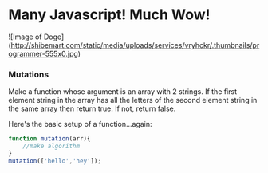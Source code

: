 # Many Javascript! Much Wow!

![Image of Doge]
(http://shibemart.com/static/media/uploads/services/vryhckr/.thumbnails/programmer-555x0.jpg)

### Mutations
Make a function whose argument is an array with 2 strings. If the first element string in the array has all the letters of the second element string in the same array then return true. If not, return false.

Here's the basic setup of a function...again:

```Javascript
function mutation(arr){
	//make algorithm
}
mutation(['hello','hey']);
```